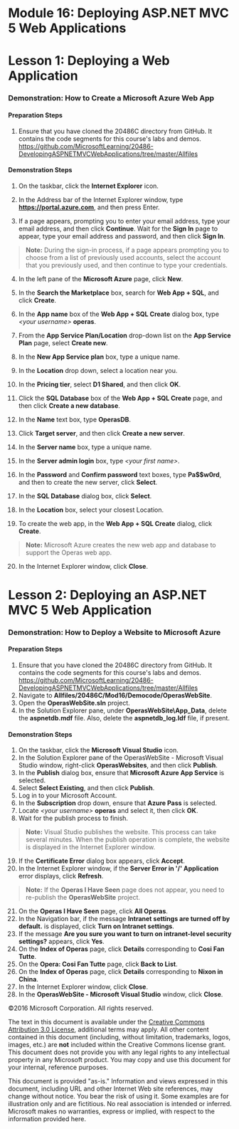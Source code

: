 # Module 16: Deploying ASP.NET MVC 5 Web Applications

# Lesson 1: Deploying a Web Application

### Demonstration: How to Create a Microsoft Azure Web App

#### Preparation Steps

1. Ensure that you have cloned the 20486C directory from GitHub. It contains the code segments for this course's labs and demos. https://github.com/MicrosoftLearning/20486-DevelopingASPNETMVCWebApplications/tree/master/Allfiles

#### Demonstration Steps

1. On the taskbar, click the **Internet Explorer** icon.

2. In the Address bar of the Internet Explorer window, type **https://portal.azure.com**, and then press Enter.
3. If a page appears, prompting you to enter your email address, type your email address, and then click **Continue**. Wait for the **Sign In** page to appear, type your email address and password, and then click **Sign In**.

  >**Note:** During the sign-in process, if a page appears prompting you to choose from a list of previously used accounts, select the account that you previously used, and then continue to type your credentials.


4. In the left pane of the **Microsoft Azure** page, click **New**.
5. In the **Search the Marketplace** box, search for **Web App + SQL**, and click **Create**.
6. In the **App name** box of the **Web App + SQL Create** dialog box, type _&lt;your username&gt;_ **operas**.

7. From the **App Service Plan/Location** drop-down list on the **App Service Plan** page, select **Create new**.
8. In the **New App Service plan** box, type a unique name.
9. In the **Location** drop down, select a location near you.
10. In the **Pricing tier**, select **D1 Shared**, and then click **OK**.

11. Click the **SQL Database** box of the **Web App + SQL Create** page, and then click **Create a new database**.
12. In the **Name** text box, type **OperasDB**.
13. Click **Target server**, and then click **Create a new server**.
14. In the **Server name** box, type a unique name.
15. In the **Server admin login** box, type _&lt;your first name&gt;_.
16. In the **Password** and **Confirm password** text boxes, type **Pa$$w0rd**, and then to create the new server, click **Select**.
17. In the **SQL Database** dialog box, click **Select**.
18. In the **Location** box, select your closest Location.
19. To create the web app, in the **Web App + SQL Create** dialog, click **Create**.

  >**Note:** Microsoft Azure creates the new web app and database to support the Operas web app.

20. In the Internet Explorer window, click **Close**.

# Lesson 2: Deploying an ASP.NET MVC 5 Web Application

### Demonstration: How to Deploy a Website to Microsoft Azure

#### Preparation Steps

1. Ensure that you have cloned the 20486C directory from GitHub. It contains the code segments for this course's labs and demos. https://github.com/MicrosoftLearning/20486-DevelopingASPNETMVCWebApplications/tree/master/Allfiles 
2. Navigate to **Allfiles/20486C/Mod16/Democode/OperasWebSite**.
3. Open the **OperasWebSite.sln** project.
4. In the Solution Explorer pane, under **OperasWebSite\App\_Data**, delete the **aspnetdb.mdf** file. Also, delete the **aspnetdb\_log.ldf** file, if present.

#### Demonstration Steps

1. On the taskbar, click the **Microsoft Visual Studio** icon.
2. In the Solution Explorer pane of the OperasWebSite - Microsoft Visual Studio window, right-click **OperasWebsites**, and then click **Publish**.
3. In the **Publish** dialog box, ensure that **Microsoft Azure App Service** is selected.
4. Select **Select Existing**, and then click **Publish**.
5. Log in to your Microsoft Account.
6. In the **Subscription** drop down, ensure that **Azure Pass** is selected.
7. Locate  _&lt;your username&gt;_ **operas** and select it, then click **OK**.
8. Wait for the publish process to finish.

  >**Note:** Visual Studio publishes the website. This process can take several minutes. When the publish operation is complete, the website is displayed in the Internet Explorer window.

19. If the **Certificate Error** dialog box appears, click **Accept**.
20. In the Internet Explorer window, if the **Server Error in &#39;/&#39; Application** error displays, click **Refresh**.

  >**Note:** If the **Operas I Have Seen** page does not appear, you need to re-publish the **OperasWebSite** project.

21. On the **Operas I Have Seen** page, click **All Operas**.
22. In the Navigation bar, if the message **Intranet settings are turned off by default.** is displayed, click **Turn on Intranet settings**.
23. If the message **Are you sure you want to turn on intranet-level security settings?** appears, click **Yes**.
24. On the **Index of Operas** page, click **Details** corresponding to **Cosi Fan Tutte**.
25. On the **Opera: Cosi Fan Tutte** page, click **Back to List**.
26. On the **Index of Operas** page, click **Details** corresponding to **Nixon in China**.
27. In the Internet Explorer window, click **Close**.
28. In the **OperasWebSite - Microsoft Visual Studio** window, click **Close**.

©2016 Microsoft Corporation. All rights reserved.

The text in this document is available under the  [Creative Commons Attribution 3.0 License](https://creativecommons.org/licenses/by/3.0/legalcode), additional terms may apply. All other content contained in this document (including, without limitation, trademarks, logos, images, etc.) are  **not**  included within the Creative Commons license grant. This document does not provide you with any legal rights to any intellectual property in any Microsoft product. You may copy and use this document for your internal, reference purposes.

This document is provided &quot;as-is.&quot; Information and views expressed in this document, including URL and other Internet Web site references, may change without notice. You bear the risk of using it. Some examples are for illustration only and are fictitious. No real association is intended or inferred. Microsoft makes no warranties, express or implied, with respect to the information provided here. 
